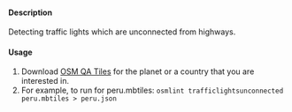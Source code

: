 #### Description

Detecting traffic lights which are unconnected from highways.

#### Usage

1. Download [OSM QA Tiles](https://osmlab.github.io/osm-qa-tiles/) for the planet or a country that you are interested in. 
2. For example, to run for peru.mbtiles: `osmlint trafficlightsunconnected peru.mbtiles > peru.json`
